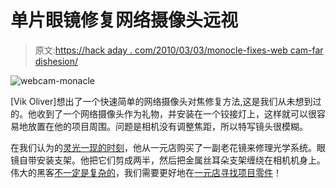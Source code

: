 # 单片眼镜修复网络摄像头远视

> 原文:[https://hack aday . com/2010/03/03/monocle-fixes-web cam-far dishesion/](https://hackaday.com/2010/03/03/monocle-fixes-webcam-farsightedness/)

![](../Images/69fd0beb499cb93c28b166de6194285d.png "webcam-monacle")

[Vik Oliver]想出了一个快速简单的网络摄像头对焦修复方法,这是我们从未想到过的。他收到了一个网络摄像头作为礼物，并安装在一个铰接灯上，这样就可以很容易地放置在他的项目周围。问题是相机没有调整焦距，所以特写镜头很模糊。

在我们认为的[灵光一现的时刻](http://en.wikipedia.org/wiki/Eureka_%28word%29)，他从一元店购买了一副老花镜来修理光学系统。眼镜自带安装支架。他把它们剪成两半，然后把金属丝耳朵支架缠绕在相机机身上。伟大的黑客[不一定是复杂的](http://hackaday.com/2008/07/20/simple-fish-feeder/)，我们需要更好地在[一元店寻找项目零件](http://hackaday.com/2009/11/12/raid-the-dollar-store-for-an-illuminated-umbrella/)！
